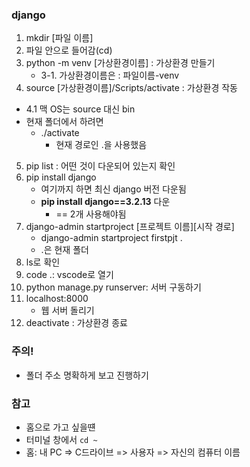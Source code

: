### django
1. mkdir [파일 이름]
2. 파일 안으로 들어감(cd)
3. python -m venv [가상환경이름] : 가상환경 만들기
   - 3-1. 가상환경이름은 : 파일이름-venv
4. source [가상환경이름]/Scripts/activate : 가상환경 작동
  - 4.1 맥 OS는 source 대신 bin
  - 현재 폴더에서 하려면
    - ./activate
      - 현재 경로인 .을 사용했음
5. pip list : 어떤 것이 다운되어 있는지 확인
6. pip install django
   - 여기까지 하면 최신 django 버전 다운됨
   - **pip install django==3.2.13** 다운
     - == 2개 사용해야됨
7. django-admin startproject [프로젝트 이름][시작 경로]
   - django-admin startproject firstpjt .
   - .은 현재 폴더
8. ls로 확인
9.  code .: vscode로 열기
10. python manage.py runserver: 서버 구동하기
11. localhost:8000
    - 웹 서버 돌리기
12. deactivate : 가상환경 종료 


### 주의!
- 폴더 주소 명확하게 보고 진행하기

### 참고
- 홈으로 가고 싶을떈
- 터미널 창에서 `cd ~`
- 홈: 내 PC => C드라이브 => 사용자 => 자신의 컴퓨터 이름